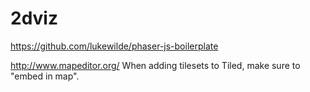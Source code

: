 # 2dviz

https://github.com/lukewilde/phaser-js-boilerplate

http://www.mapeditor.org/
When adding tilesets to Tiled, make sure to "embed in map".  
